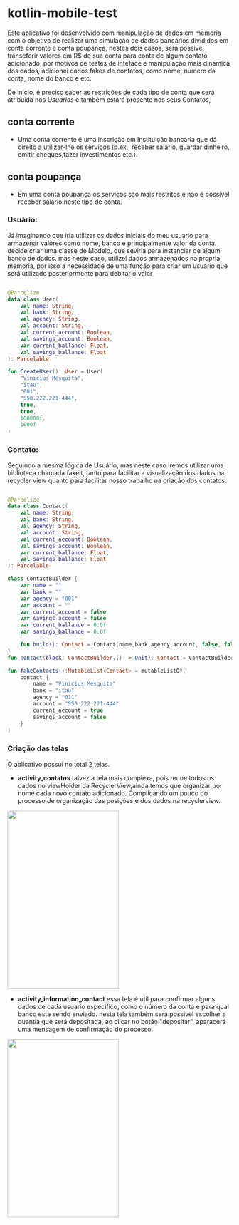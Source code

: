 # kotlin-mobile-test

Este aplicativo foi desenvolvido com manipulação de dados em memoria com o objetivo de realizar uma 
simulação de dados bancários divididos em conta corrente e conta poupança, nestes dois casos, será possivel transeferir valores em R$ 
de sua conta para conta de algum contato adicionado, por motivos de testes de inteface e manipulação mais dinamica dos dados, adicionei
dados fakes de contatos, como nome, numero da conta, nome do banco e etc.

De inicio, é preciso saber as restrições de cada tipo de conta que será atribuida nos *Usuarios* e também estará presente nos seus Contatos,

## **conta corrente**
 - Uma conta corrente é uma inscrição em instituição bancária que dá direito a utilizar-lhe os serviços (p.ex., receber salário, guardar dinheiro,
 emitir cheques,fazer investimentos etc.).

##  **conta poupança**

- Em uma conta poupança os serviços são mais restritos e não é possivel receber salário neste tipo de conta.


### Usuário:

Já imaginando que iria utilizar os dados iniciais do meu usuario para armazenar valores como nome, banco e principalmente valor da conta.
decide criar uma classe de Modelo, que seviria para instanciar de algum banco de dados. mas neste caso, utilizei dados armazenados na propria memoria,
por isso a necessidade de uma função para criar um usuario que será utilizado posteriormente para debitar o valor

```kt

@Parcelize
data class User(
    val name: String,
    val bank: String,
    val agency: String,
    val account: String,
    val current_account: Boolean,
    val savings_account: Boolean,
    var current_ballance: Float,
    val savings_ballance: Float
): Parcelable

fun CreateUser(): User = User(
    "Vinicius Mesquita",
    "itau",
    "001",
    "550.222.221-444",
    true,
    true,
    100000f,
    1000f
)

```

### Contato:

Seguindo a mesma lógica de Usuário, mas neste caso iremos utilizar uma biblioteca chamada fakeit, tanto para facilitar a visualização dos dados na recycler view
quanto para facilitar nosso trabalho na criação dos contatos.

```kt

@Parcelize
data class Contact(
    val name: String,
    val bank: String,
    val agency: String,
    val account: String,
    val current_account: Boolean,
    val savings_account: Boolean,
    var current_ballance: Float,
    val savings_ballance: Float
): Parcelable

class ContactBuilder {
    var name = ""
    var bank = ""
    var agency = "001"
    var account = ""
    var current_account = false
    var savings_account = false
    var current_ballance = 0.0f
    var savings_ballance = 0.0f

    fun build(): Contact = Contact(name,bank,agency,account, false, false, current_ballance, savings_ballance)
}
fun contact(block: ContactBuilder.() -> Unit): Contact = ContactBuilder().apply(block).build()

fun fakeContacts():MutableList<Contact> = mutableListOf(
    contact {
        name = "Vinicius Mesquita"
        bank = "itau"
        agency = "011"
        account = "550.222.221-444"
        current_account = true
        savings_account = false
    }
)

```

### Criação das telas
O aplicativo possui no total 2 telas.
- **activity_contatos**
talvez a tela mais complexa, pois reune todos os dados no viewHolder da RecyclerView,ainda temos que organizar por nome cada novo contato adicionado. Complicando um pouco do processo de organização das posições e dos dados na recyclerview.

<img src= "https://user-images.githubusercontent.com/43412432/62231771-14190e80-b39b-11e9-8c59-41ae58fb06c8.png" height="400" width="250">

- **activity_information_contact**
essa tela é util para confirmar alguns dados de cada usuario especifico, como o número da conta e para qual banco esta sendo enviado.
nesta tela também será possivel escolher a quantia que será depositada, ao clicar no botão "depositar", aparacerá uma mensagem de confirmação do processo.

<img src= "https://user-images.githubusercontent.com/43412432/62232686-314edc80-b39d-11e9-96c6-8414412b5835.png" height="400" width="250">
